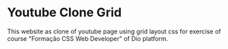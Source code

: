 # Youtube Clone Grid

This website as clone of youtube page using grid layout css for exercise of course "Formação CSS Web Developer" of Dio platform.
